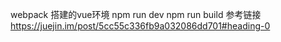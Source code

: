 webpack 搭建的vue环境
npm run dev
npm run build
参考链接 https://juejin.im/post/5cc55c336fb9a032086dd701#heading-0